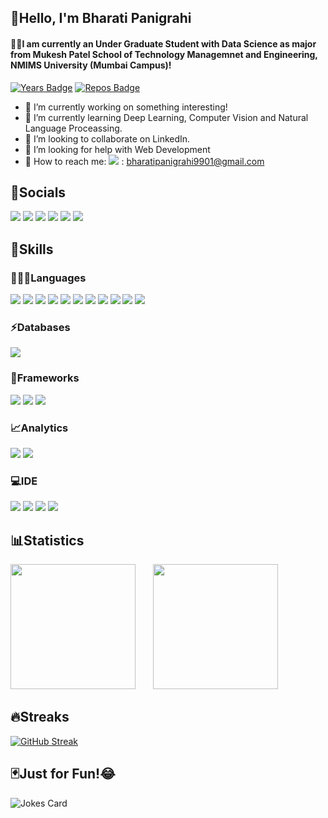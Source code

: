 ## 👋Hello, I'm Bharati Panigrahi
#### 👩‍🎓I am currently an Under Graduate Student with Data Science as major from Mukesh Patel School of Technology Managemnet and Engineering, NMIMS University (Mumbai Campus)!

[![Years Badge](https://badges.pufler.dev/years/Bharati2301)](https://badges.pufler.dev)
[![Repos Badge](https://badges.pufler.dev/repos/Bharati2301)](https://badges.pufler.dev)

- 🔭 I’m currently working on something interesting!
- 🌱 I’m currently learning Deep Learning, Computer Vision and Natural Language Proceassing.
- 👯 I’m looking to collaborate on LinkedIn.
- 🤔 I’m looking for help with Web Development
- 📩 How to reach me: <img src = "https://img.shields.io/badge/Gmail-D14836?style=for-the-badge&logo=gmail&logoColor=white"> : bharatipanigrahi9901@gmail.com


## 🤝Socials
<a href = "https://www.linkedin.com/in/bharati-panigrahi-10a9461a0//"><img src="https://img.shields.io/badge/LinkedIn-1572B6?style=for-the-badge&logo=linkedin&logoColor=white" /></a>
<a href = "https://www.hackerrank.com/bharati23249901"><img src="https://img.shields.io/badge/-Hackerrank-2EC866?style=for-the-badge&logo=HackerRank&logoColor=white" /></a>
<a href = "https://www.hackerearth.com/@bharati23249901"><img src="https://img.shields.io/badge/HackerEarth-%232C3454.svg?&style=for-the-badge&logo=HackerEarth&logoColor=Blue" /></a>
<a href = "https://github.com/Bharati2301"><img src="https://img.shields.io/badge/GitHub-00000F?style=for-the-badge&logo=github&logoColor=white"></a>
<a href = "https://in.pinterest.com/bhaanoo56/_saved/"><img src="https://img.shields.io/badge/Pinterest-%23E60023.svg?&style=for-the-badge&logo=Pinterest&logoColor=white" /></a>
<a href = "https://www.kaggle.com/bharati2324"><img src="https://img.shields.io/badge/Kaggle-20BEFF?style=for-the-badge&logo=Kaggle&logoColor=white" /></a>


## 🚩Skills
### 👩🏻‍💻Languages
<p>
  <img src="https://img.shields.io/badge/HTML5-E34F26?style=for-the-badge&logo=html5&logoColor=white" />
  <img src="https://img.shields.io/badge/Python-FFD43B?style=for-the-badge&logo=python&logoColor=darkgreen" />
  <img src="https://img.shields.io/badge/Numpy-777BB4?style=for-the-badge&logo=numpy&logoColor=white" />
  <img src="https://img.shields.io/badge/Pandas-2C2D72?style=for-the-badge&logo=pandas&logoColor=white" />
  <img src="https://img.shields.io/badge/scikit_learn-F7931E?style=for-the-badge&logo=scikit-learn&logoColor=white" />
  <img src="https://img.shields.io/badge/SciPy-654FF0?style=for-the-badge&logo=SciPy&logoColor=white" />
  <img src="https://img.shields.io/badge/TensorFlow-FF6F00?style=for-the-badge&logo=TensorFlow&logoColor=white" />
  <img src="https://img.shields.io/badge/Keras-D00000?style=for-the-badge&logo=Keras&logoColor=white" />
  <img src="https://img.shields.io/badge/C%2B%2B-00599C?style=for-the-badge&logo=c%2B%2B&logoColor=white" />
  <img src="https://img.shields.io/badge/JavaScript-323330?style=for-the-badge&logo=javascript&logoColor=F7DF1E" />
  <img src="https://img.shields.io/badge/CSS3-1572B6?style=for-the-badge&logo=css3&logoColor=white" />
</p>

### ⚡Databases
<p>
  <img src="https://img.shields.io/badge/MySQL-00000F?style=for-the-badge&logo=mysql&logoColor=white" />
</p>

### 🚀Frameworks
<p>
  <img src="https://img.shields.io/badge/Jupyter-F37626.svg?&style=for-the-badge&logo=Jupyter&logoColor=white" /> 
  <img src="https://img.shields.io/badge/R Programming-276DC3?style=for-the-badge&logo=r&logoColor=white" />
  <img src="https://img.shields.io/badge/conda-342B029.svg?&style=for-the-badge&logo=anaconda&logoColor=white" />

</p>

### 📈Analytics
<p>
  <img src="https://img.shields.io/badge/PowerBI-F2C811?style=for-the-badge&logo=Power%20BI&logoColor=white" />
  <img src="https://img.shields.io/badge/Tableau-E97627?style=for-the-badge&logo=Tableau&logoColor=white" />
</p>

### 💻IDE
<p>
  <img src="https://img.shields.io/badge/Colab-F9AB00?style=for-the-badge&logo=googlecolab&color=525252" />
  <img src="https://img.shields.io/badge/Notepad++-90E59A.svg?style=for-the-badge&logo=notepad%2B%2B&logoColor=black" />
  <img src="https://img.shields.io/badge/Spyder-838485?style=for-the-badge&logo=spyder%20ide&logoColor=maroon" />
  <img src="https://img.shields.io/badge/RStudio-75AADB?style=for-the-badge&logo=RStudio&logoColor=white" />
</p>


## 📊Statistics
<img height="200em" src="https://github-readme-stats.vercel.app/api?username=Bharati2301&count_private=true&show_icons=true&theme=vision-friendly-dark&custom_title=Bharati&nbsp;Panigrahi's&nbsp;GitHub&nbsp;Stats" />     &nbsp;&nbsp;&nbsp;&nbsp;&nbsp;     <img height="200em" src="https://github-readme-stats.vercel.app/api/top-langs?username=Bharati2301&show_icons=true&locale=en&theme=vision-friendly-dark" />


## 🔥Streaks
[![GitHub Streak](https://github-readme-streak-stats.herokuapp.com/?user=Bharati2301&theme=vision-friendly-dark&currStreakNum=2FD3EB&fire=pink&sideLabels=F00&date_format=[Y.]n.j)](https://git.io/streak-stats)


## 🃏Just for Fun!😂
![Jokes Card](https://readme-jokes.vercel.app/api?theme=algolia)
